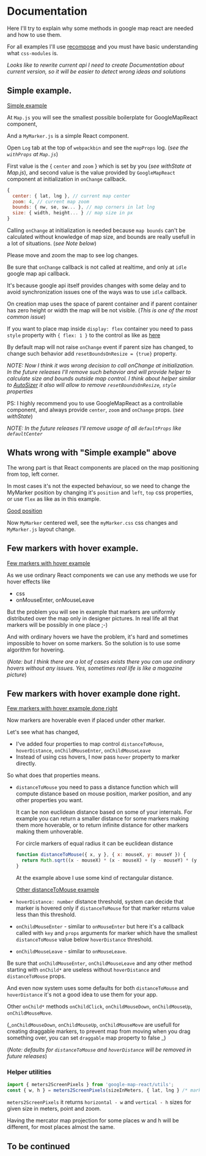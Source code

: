 # Documentation

Here I'll try to explain why some methods in google map react are needed and how to use them.

For all examples I'll use [recompose](github.com/acdlite/recompose)
and you must have basic understanding what `css-modules` is.

_Looks like to rewrite current api I need to create Documentation about current version,
so it will be easier to detect wrong ideas and solutions_

## Simple example.

[Simple example](http://www.webpackbin.com/N1N_45Owz)

At `Map.js` you will see the smallest possible boilerplate for GoogleMapReact component,

And a `MyMarker.js` is a simple React component.

Open `Log` tab at the top of `webpackbin` and see the `mapProps` log.
(_see the `withProps` at `Map.js`_)

First value is the { `center` and `zoom` } which is set by you (_see withState at Map.js_),
and second value is the value provided by `GoogleMapReact` component at initialization in `onChange` callback.

```javascript
{
  center: { lat, lng }, // current map center
  zoom: 4, // current map zoom
  bounds: { nw, se, sw... }, // map corners in lat lng
  size: { width, height... } // map size in px
}
```

Calling `onChange` at initialization is needed because `map bounds` can't be calculated without knowledge of map size,
and bounds are really usefull in a lot of situations. (_see Note below_)

Please move and zoom the map to see log changes.

Be sure that `onChange` callback is not called at realtime, and only at `idle` google map api callback.

It's because google api itself provides changes with some delay and to avoid synchronization issues
one of the ways was to use `idle` callback.

On creation map uses the space of parent container and if parent container has zero height or width
the map will be not visible. (_This is one of the most common issue_)

If you want to place map inside `display: flex` container you need to pass `style` property
with `{ flex: 1 }` to the control as like as [here](https://github.com/google-map-react/google-map-thousands-markers/blob/master/src/Map.js#L32)

By default map will not raise `onChange` event if parent size has changed, to change such behavior
add `resetBoundsOnResize = {true}` property.

_NOTE: Now I think it was wrong decision to call onChange at initialization.
In the future releases
I'll remove such behavior and will provide helper to calculate size and bounds outside map control.
I think about helper similar to [AutoSizer](https://github.com/bvaughn/react-virtualized/blob/master/docs/AutoSizer.md)
it also will allow to remove `resetBoundsOnResize`, `style` properties_

PS: I highly recommend you to use GoogleMapReact as a controllable component,
and always provide `center`, `zoom` and `onChange` props. (_see withState_)

_NOTE: In the future releases I'll remove usage of all `defaultProps` like `defaultCenter`_

## Whats wrong with "Simple example" above

The wrong part is that React components are placed on the map positioning from top, left corner.

In most cases it's not the expected behaviour, so we need to change the MyMarker position by changing
it's `position` and `left`, `top` css properties, or use `flex` as like as in this example.

[Good position](http://www.webpackbin.com/VJBKkj_vM)

Now `MyMarker` centered well, see the `myMarker.css` css changes and `MyMarker.js` layout change.

## Few markers with hover example.

[Few markers with hover example](http://www.webpackbin.com/Ny9EW1cwf)

As we use ordinary React components we can use any methods we use for hover effects like
- css
- onMouseEnter, onMouseLeave

But the problem you will see in example that markers are uniformly distributed over the map only in
designer pictures. In real life all that markers will be possibly in one place ;-)

And with ordinary hovers we have the problem, it's hard and sometimes impossible to hover on some markers.
So the solution is to use some algorithm for hovering.

(_Note: but I think there are a lot of cases exists there you can use ordinary hovers without any issues.
Yes, sometimes real life is like a magazine picture_)

## Few markers with hover example done right.

[Few markers with hover example done right](http://www.webpackbin.com/N1Cmhy5wf)

Now markers are hoverable even if placed under other marker.

Let's see what has changed,
- I've added four properties to map control `distanceToMouse`, `hoverDistance`, `onChildMouseEnter`, `onChildMouseLeave`
- Instead of using css hovers, I now pass `hover` property to marker directly.

So what does that properties means.

- `distanceToMouse` you need to pass a distance function which will compute distance based on mouse position,
marker position, and any other properties you want.

  It can be non euclidean distance based on some of your internals.
  For example you can return a smaller distance for some markers making them more hoverable,
  or to return infinite distance for other markers making them unhoverable.

  For circle markers of equal radius it can be euclidean distance

  ```javascript
  function distanceToMouse({ x, y }, { x: mouseX, y: mouseY }) {
    return Math.sqrt((x - mouseX) * (x - mouseX) + (y - mouseY) * (y - mouseY))
  }
  ```

  At the example above I use some kind of rectangular distance.

  [Other distanceToMouse example](https://github.com/google-map-react/old-examples/blob/dbfc2fcd381cc39da315875f5a45d4ebee765f26/web/flux/components/examples/x_distance_hover/distance_hover_map_page.jsx#L31-L46)


- `hoverDistance: number` distance threshold,
system can decide that marker is hovered only if `distanceToMouse` for that marker returns value less than this threshold.

- `onChildMouseEnter` - similar to `onMouseEnter` but here it's a callback called with `key` and `props` arguments for marker which have the smallest `distanceToMouse` value below `hoverDistance` threshold.

- `onChildMouseLeave` - similar to `onMouseLeave`.

Be sure that `onChildMouseEnter`, `onChildMouseLeave` and any other method starting with `onChild*` are useless without `hoverDistance` and `distanceToMouse` props.

And even now system uses some defaults for both `distanceToMouse` and `hoverDistance` it's not a good idea to use them for your app.

Other `onChild*` methods `onChildClick`, `onChildMouseDown`, `onChildMouseUp`, `onChildMouseMove`.

(_`onChildMouseDown`, `onChildMouseUp`, `onChildMouseMove` are usefull for creating draggable markers,
to prevent map from moving when you drag something over, you can set `draggable` map property to false
_)

(_Note: defaults for `distanceToMouse` and `hoverDistance` will be removed in future releases_)


### Helper utilities

```javascript
import { meters2ScreenPixels } from 'google-map-react/utils';
const { w, h } = meters2ScreenPixels(sizeInMeters, { lat, lng } /* marker coords*/, zoom /* map zoom*/);
```

`meters2ScreenPixels` it returns `horizontal - w` and `vertical - h` sizes for given size in meters, point and zoom.

Having the mercator map projection for some places w and h will be different, for most places almost the same.


## To be continued
